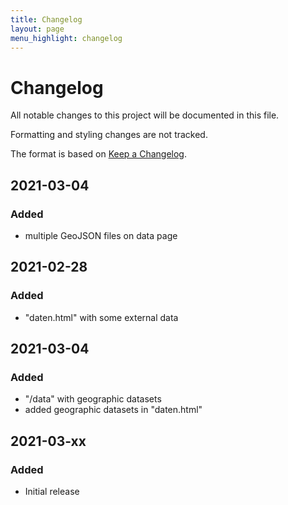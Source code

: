 ```yaml
---
title: Changelog
layout: page
menu_highlight: changelog
---
```


# Changelog

All notable changes to this project will be documented in this file.

Formatting and styling changes are not tracked.

The format is based on [Keep a Changelog](https://keepachangelog.com/en/1.0.0/).

## 2021-03-04
### Added

- multiple GeoJSON files on data page

## 2021-02-28
### Added

- "daten.html" with some external data

## 2021-03-04
### Added

- "/data" with geographic datasets
- added geographic datasets in "daten.html"

## 2021-03-xx
### Added

- Initial release

